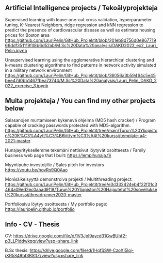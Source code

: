 
## Artificial Intelligence projects / Tekoälyprojekteja 

Supervised learning with leave-one-out cross validation, hyperparameter tuning, K-Nearest Neighbors, ridge regression and kNN regression to predict the presence of cardiovascular disease as well as estimate housing prices for Boston area
https://github.com/LauriPelin/GitHub_Projektit/blob/201eb8d756d0e86771966ddf351119f48b6d52ab/M.Sc%20Data%20analysis/DAKD2022_ex2_Lauri_Pelin.ipynb


Unsupervised learning using the agglomerative hierarchical clustering and k-means clustering algorithms to find patterns in network activity simulated in a military    network environment
https://github.com/LauriPelin/GitHub_Projektit/blob/36056a3b59464c5e45bee47d0bb1467fbea73744/M.Sc%20Data%20analysis/Lauri_Pelin_DAKD_2022_exercise_3.ipynb










## Muita projekteja / You can find my other projects below

Salasanojen murtamiseen kykenevä ohjelma (MD5 hash cracker) /
Program capable of cracking passwords protected with MD5-algorithm.
https://github.com/LauriPelin/GitHub_Projektit/tree/main/Turun%20Yliopiston%20K%C3%A4ytt%C3%B6liittym%C3%A4t%20kurssi/template-a4-2021-master

Hunajayrityksellemme tekemäni nettisivut löytyvät osoitteesta /
Family business web page that I built:
https://lempihunaja.fi/

Myyntipuhe investoijille /
Sales pitch for investors 
https://youtu.be/hovRo9Q0Aao


Monisäikeisyyttä demonstroiva projekti /
Multithreading project: https://github.com/LauriPelin/GitHub_Projektit/tree/e3d332424eb4f22f01c3464a09ed2ec0aaad9f18/Turun%20Yliopiston%20Hajautetut%20sovellukset%20kurssi/threadrunner2020-master

Portfoliosivu löytyy osoitteesta /
My portfolio page:
https://lauripelin.github.io/portfolio


## Info - CV - Thesis

CV: https://drive.google.com/file/d/1V3Jpl9aycd31GwBUhf2-p3LLPiddwkqq/view?usp=share_link

B.Sc thesis: https://drive.google.com/file/d/1HqfSSW-CzoXi5lqj-iXR5S49bt3BSttZ/view?usp=share_link







